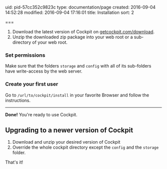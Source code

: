 uid: pid-57cc352c9823c
type: documentation/page
created: 2016-09-04 14:52:28
modified: 2016-09-04 17:16:01
title: Installation
sort: 2

===

1. Download the latest version of Cockpit on [getcockpit.com/download](http://getcockpit.com/download).
2. Unzip the downloaded zip package into your web root or a sub-directory of your web root.

### Set permissions

Make sure that the folders `storage` and `config` with all of its sub-folders have write-access by the web server.


### Create your first user

Go to `/url/to/cockpit/install` in your favorite Browser and follow the instructions.

---
**Done!** You're ready to use Cockpit.

## Upgrading to a newer version of Cockpit

1. Download and unzip your desired version of Cockpit
2. Override the whole cockpit directory except the `config` and the `storage` folder.

That's it! 
